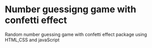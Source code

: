 # Number guessigng  game with confetti effect
 Random number guessing game with confetti effect package using HTML,CSS and javaScript
